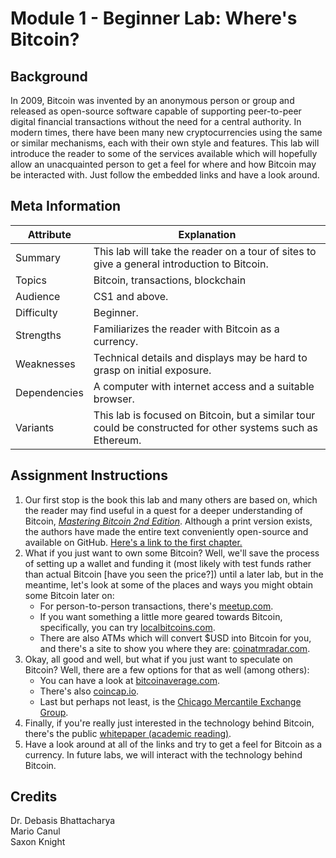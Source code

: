# Module 1 - Beginner Lab: Where's Bitcoin?
## Background
In 2009, Bitcoin was invented by an anonymous person or group and released as open-source software capable of supporting peer-to-peer digital financial transactions without the need for a central authority. In modern times, there have been many new cryptocurrencies using the same or similar mechanisms, each with their own style and features. This lab will introduce the reader to some of the services available which will hopefully allow an unacquainted person to get a feel for where and how Bitcoin may be interacted with. Just follow the embedded links and have a look around.

## Meta Information

| Attribute | Explanation |
| - | - |
| Summary | This lab will take the reader on a tour of sites to give a general introduction to Bitcoin. |
| Topics  | Bitcoin, transactions, blockchain |
| Audience | CS1 and above. |
| Difficulty | Beginner. |
| Strengths | Familiarizes the reader with Bitcoin as a currency. |
| Weaknesses | Technical details and displays may be hard to grasp on initial exposure. |
| Dependencies | A computer with internet access and a suitable browser. |
| Variants | This lab is focused on Bitcoin, but a similar tour could be constructed for other systems such as Ethereum. |

## Assignment Instructions
1. Our first stop is the book this lab and many others are based on, which the reader may find useful in a quest for a deeper understanding of Bitcoin, [_Mastering Bitcoin 2nd Edition_][BitcoinBook]. Although a print version exists, the authors have made the entire text conveniently open-source and available on GitHub. [Here's a link to the first chapter.][BitcoinBookChapter01]
2. What if you just want to own some Bitcoin? Well, we'll save the process of setting up a wallet and funding it (most likely with test funds rather than actual Bitcoin \[have you seen the price?\]) until a later lab, but in the meantime, let's look at some of the places and ways you might obtain some Bitcoin later on:
    * For person-to-person transactions, there's [meetup.com][BitcoinMeetup].
    * If you want something a little more geared towards Bitcoin, specifically, you can try [localbitcoins.com][LocalBitcoins].
    * There are also ATMs which will convert $USD into Bitcoin for you, and there's a site to show you where they are: [coinatmradar.com][CoinATMRadar].
3. Okay, all good and well, but what if you just want to speculate on Bitcoin? Well, there are a few options for that as well (among others):
    * You can have a look at [bitcoinaverage.com][BitcoinAverage].
    * There's also [coincap.io][CoinCap].
    * Last but perhaps not least, is the [Chicago Mercantile Exchange Group][CMEGroup].
4. Finally, if you're really just interested in the technology behind Bitcoin, there's the public [whitepaper (academic reading)][BitcoinPaper].
5. Have a look around at all of the links and try to get a feel for Bitcoin as a currency. In future labs, we will interact with the technology behind Bitcoin.

## Credits
Dr. Debasis Bhattacharya  
Mario Canul  
Saxon Knight  

[BitcoinBook]: https://github.com/bitcoinbook/bitcoinbook
[BitcoinBookChapter01]: https://github.com/bitcoinbook/bitcoinbook/blob/develop/ch01.asciidoc
[BitcoinMeetup]: https://www.meetup.com/topics/bitcoin/
[LocalBitcoins]: https://localbitcoins.com/
[CoinATMRadar]: https://coinatmradar.com/
[BitcoinAverage]: https://bitcoinaverage.com/
[CoinCap]: https://coincap.io/
[CMEGroup]: https://www.cmegroup.com/trading/cryptocurrency-indices/cf-bitcoin-reference-rate.html
[BitcoinPaper]: https://bitcoin.org/bitcoin.pdf
